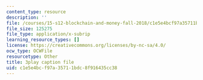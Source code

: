 ```yaml
---
content_type: resource
description: ''
file: /courses/15-s12-blockchain-and-money-fall-2018/c1e5e4bcf97a35711bdc8f916435cc38_-cZPoqnRZq4.srt
file_size: 125275
file_type: application/x-subrip
learning_resource_types: []
license: https://creativecommons.org/licenses/by-nc-sa/4.0/
ocw_type: OCWFile
resourcetype: Other
title: 3play caption file
uid: c1e5e4bc-f97a-3571-1bdc-8f916435cc38
---
```


